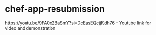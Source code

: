 # chef-app-resubmission
https://youtu.be/9FA0o2BaSmY?si=OcEasEQcjjI9dh76  - Youtube link for video and demonstration 
